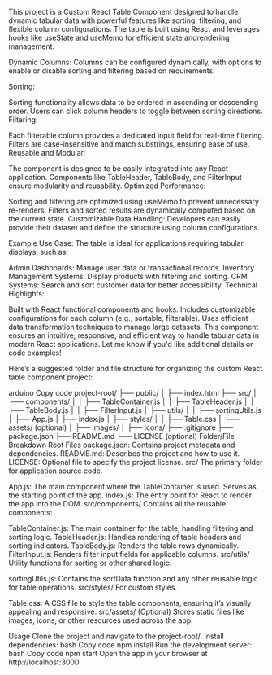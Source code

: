 This project is a Custom React Table Component designed to handle dynamic tabular data with powerful features like sorting, filtering, and flexible column configurations.
The table is built using React and leverages hooks like useState and useMemo for efficient state andrendering management.



Dynamic Columns:
Columns can be configured dynamically, with options to enable or disable sorting and filtering based on requirements.

Sorting:

Sorting functionality allows data to be ordered in ascending or descending order.
Users can click column headers to toggle between sorting directions.
Filtering:

Each filterable column provides a dedicated input field for real-time filtering.
Filters are case-insensitive and match substrings, ensuring ease of use.
Reusable and Modular:

The component is designed to be easily integrated into any React application.
Components like TableHeader, TableBody, and FilterInput ensure modularity and reusability.
Optimized Performance:

Sorting and filtering are optimized using useMemo to prevent unnecessary re-renders.
Filters and sorted results are dynamically computed based on the current state.
Customizable Data Handling:
Developers can easily provide their dataset and define the structure using column configurations.

Example Use Case:
The table is ideal for applications requiring tabular displays, such as:

Admin Dashboards: Manage user data or transactional records.
Inventory Management Systems: Display products with filtering and sorting.
CRM Systems: Search and sort customer data for better accessibility.
Technical Highlights:


Built with React functional components and hooks.
Includes customizable configurations for each column (e.g., sortable, filterable).
Uses efficient data transformation techniques to manage large datasets.
This component ensures an intuitive, responsive, and efficient way to handle tabular data in modern React applications. Let me know if you'd like additional details or code examples!



Here’s a suggested folder and file structure for organizing the custom React table component project:

arduino
Copy code
project-root/
├── public/
│   ├── index.html
├── src/
│   ├── components/
│   │   ├── TableContainer.js
│   │   ├── TableHeader.js
│   │   ├── TableBody.js
│   │   ├── FilterInput.js
│   ├── utils/
│   │   ├── sortingUtils.js
│   ├── App.js
│   ├── index.js
│   ├── styles/
│   │   ├── Table.css
│   ├── assets/ (optional)
│       ├── images/ 
│       ├── icons/
├── .gitignore
├── package.json
├── README.md
├── LICENSE (optional)
Folder/File Breakdown
Root Files
package.json: Contains project metadata and dependencies.
README.md: Describes the project and how to use it.
LICENSE: Optional file to specify the project license.
src/
The primary folder for application source code.

App.js: The main component where the TableContainer is used. Serves as the starting point of the app.
index.js: The entry point for React to render the app into the DOM.
src/components/
Contains all the reusable components:

TableContainer.js: The main container for the table, handling filtering and sorting logic.
TableHeader.js: Handles rendering of table headers and sorting indicators.
TableBody.js: Renders the table rows dynamically.
FilterInput.js: Renders filter input fields for applicable columns.
src/utils/
Utility functions for sorting or other shared logic.

sortingUtils.js: Contains the sortData function and any other reusable logic for table operations.
src/styles/
For custom styles.

Table.css: A CSS file to style the table components, ensuring it’s visually appealing and responsive.
src/assets/ (Optional)
Stores static files like images, icons, or other resources used across the app.

Usage
Clone the project and navigate to the project-root/.
Install dependencies:
bash
Copy code
npm install
Run the development server:
bash
Copy code
npm start
Open the app in your browser at http://localhost:3000.
